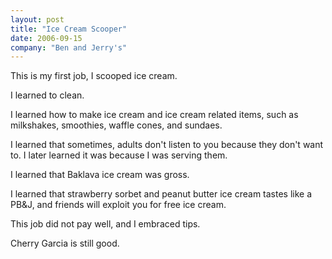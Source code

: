 ```yaml
---
layout: post
title: "Ice Cream Scooper"
date: 2006-09-15
company: "Ben and Jerry's"
---
```


This is my first job, I scooped ice cream.

I learned to clean. 

I learned how to make ice cream and ice cream related items, such as milkshakes, smoothies, waffle cones, and sundaes. 

I learned that sometimes, adults don't listen to you because they don't want to. I later learned it was because I was serving them. 

I learned that Baklava ice cream was gross. 

I learned that strawberry sorbet and peanut butter ice cream tastes like a PB&J, and friends will exploit you for free ice cream.

This job did not pay well, and I embraced tips.

Cherry Garcia is still good.
